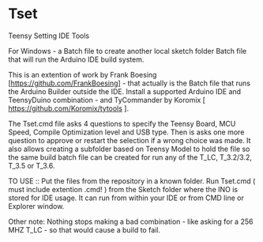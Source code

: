 # Tset
Teensy Setting IDE Tools

For Windows - a Batch file to create another local sketch folder Batch file that will run the Arduino IDE build system.

This is an extention of work by Frank Boesing [https://github.com/FrankBoesing]  - that actually is the Batch file that runs the Arduino Builder outside the IDE. Install a supported Arduino IDE and TeensyDuino combination - and TyCommander by Koromix [ https://github.com/Koromix/tytools ].

The Tset.cmd file asks 4 questions to specify the Teensy Board, MCU Speed, Compile Optimization level and USB type. Then is asks one more question to approve or restart the selection if a wrong choice was made.  It also allows creating a subfolder based on Teensy Model to hold the file so the same build batch file can be created for run any of the T_LC, T_3.2/3.2, T_3.5 or T_3.6.

TO USE :: Put the files from the repository in a known folder.
Run Tset.cmd ( must include extention .cmd! ) from the Sketch folder where the INO is stored for IDE usage.  It can run from within your IDE or from CMD line or Explorer window.

Other note: Nothing stops making a bad combination - like asking for a 256 MHZ T_LC - so that would cause a build to fail.
